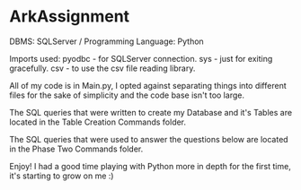 # ArkAssignment

DBMS: SQLServer /
Programming Language: Python

Imports used: 
  pyodbc - for SQLServer connection.
  sys - just for exiting gracefully.
  csv - to use the csv file reading library.
  
All of my code is in Main.py, I opted against separating things into different files for the sake of simplicity and the code base isn't too large.

The SQL queries that were written to create my Database and it's Tables are located in the Table Creation Commands folder.

The SQL queries that were used to answer the questions below are located in the Phase Two Commands folder.

Enjoy! I had a good time playing with Python more in depth for the first time, it's starting to grow on me :)
